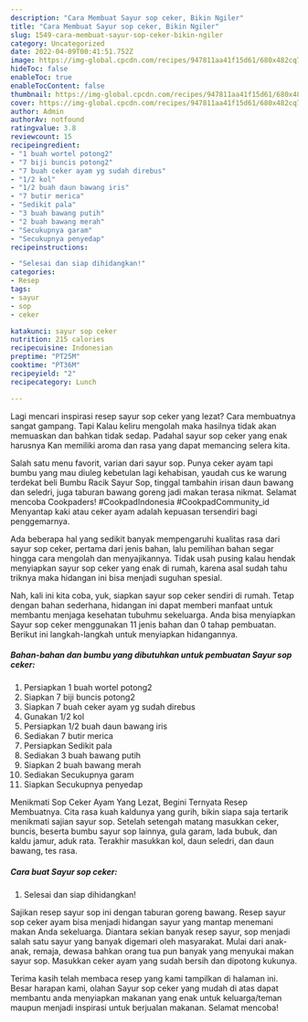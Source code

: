 ```yaml
---
description: "Cara Membuat Sayur sop ceker, Bikin Ngiler"
title: "Cara Membuat Sayur sop ceker, Bikin Ngiler"
slug: 1549-cara-membuat-sayur-sop-ceker-bikin-ngiler
category: Uncategorized
date: 2022-04-09T00:41:51.752Z
image: https://img-global.cpcdn.com/recipes/947811aa41f15d61/680x482cq70/sayur-sop-ceker-foto-resep-utama.jpg
hideToc: false
enableToc: true
enableTocContent: false
thumbnail: https://img-global.cpcdn.com/recipes/947811aa41f15d61/680x482cq70/sayur-sop-ceker-foto-resep-utama.jpg
cover: https://img-global.cpcdn.com/recipes/947811aa41f15d61/680x482cq70/sayur-sop-ceker-foto-resep-utama.jpg
author: Admin
authorAv: notfound
ratingvalue: 3.8
reviewcount: 15
recipeingredient:
- "1 buah wortel potong2"
- "7 biji buncis potong2"
- "7 buah ceker ayam yg sudah direbus"
- "1/2 kol"
- "1/2 buah daun bawang iris"
- "7 butir merica"
- "Sedikit pala"
- "3 buah bawang putih"
- "2 buah bawang merah"
- "Secukupnya garam"
- "Secukupnya penyedap"
recipeinstructions:

- "Selesai dan siap dihidangkan!"
categories:
- Resep
tags:
- sayur
- sop
- ceker

katakunci: sayur sop ceker 
nutrition: 215 calories
recipecuisine: Indonesian
preptime: "PT25M"
cooktime: "PT36M"
recipeyield: "2"
recipecategory: Lunch

---
```



Lagi mencari inspirasi resep sayur sop ceker yang lezat? Cara membuatnya sangat gampang. Tapi Kalau keliru mengolah maka hasilnya tidak akan memuaskan dan bahkan tidak sedap. Padahal sayur sop ceker yang enak harusnya Kan memiliki aroma dan rasa yang dapat memancing selera kita.


Salah satu menu favorit, varian dari sayur sop. Punya ceker ayam tapi bumbu yang mau diuleg kebetulan lagi kehabisan, yaudah cus ke warung terdekat beli Bumbu Racik Sayur Sop, tinggal tambahin irisan daun bawang dan seledri, juga taburan bawang goreng jadi makan terasa nikmat. Selamat mencoba Cookpaders! #CookpadIndonesia #CookpadCommunity_id Menyantap kaki atau ceker ayam adalah kepuasan tersendiri bagi penggemarnya.

Ada beberapa hal yang sedikit banyak mempengaruhi kualitas rasa dari sayur sop ceker, pertama dari jenis bahan, lalu pemilihan bahan segar hingga cara mengolah dan menyajikannya. Tidak usah pusing kalau hendak menyiapkan sayur sop ceker yang enak di rumah, karena asal sudah tahu triknya maka hidangan ini bisa menjadi suguhan spesial.


Nah, kali ini kita coba, yuk, siapkan sayur sop ceker sendiri di rumah. Tetap dengan bahan sederhana, hidangan ini dapat memberi manfaat untuk membantu menjaga kesehatan tubuhmu sekeluarga. Anda bisa menyiapkan Sayur sop ceker menggunakan 11 jenis bahan dan 0 tahap pembuatan. Berikut ini langkah-langkah untuk menyiapkan hidangannya.

<!--inarticleads1-->

##### Bahan-bahan dan bumbu yang dibutuhkan untuk pembuatan Sayur sop ceker:

1. Persiapkan 1 buah wortel potong2
1. Siapkan 7 biji buncis potong2
1. Siapkan 7 buah ceker ayam yg sudah direbus
1. Gunakan 1/2 kol
1. Persiapkan 1/2 buah daun bawang iris
1. Sediakan 7 butir merica
1. Persiapkan Sedikit pala
1. Sediakan 3 buah bawang putih
1. Siapkan 2 buah bawang merah
1. Sediakan Secukupnya garam
1. Siapkan Secukupnya penyedap


Menikmati Sop Ceker Ayam Yang Lezat, Begini Ternyata Resep Membuatnya. Cita rasa kuah kaldunya yang gurih, bikin siapa saja tertarik menikmati sajian sayur sop. Setelah setengah matang masukkan ceker, buncis, beserta bumbu sayur sop lainnya, gula garam, lada bubuk, dan kaldu jamur, aduk rata. Terakhir masukkan kol, daun seledri, dan daun bawang, tes rasa. 

<!--inarticleads2-->

##### Cara buat Sayur sop ceker:


1. Selesai dan siap dihidangkan!

Sajikan resep sayur sop ini dengan taburan goreng bawang. Resep sayur sop ceker ayam bisa menjadi hidangan sayur yang mantap menemani makan Anda sekeluarga. Diantara sekian banyak resep sayur, sop menjadi salah satu sayur yang banyak digemari oleh masyarakat. Mulai dari anak-anak, remaja, dewasa bahkan orang tua pun banyak yang menyukai makan sayur sop. Masukkan ceker ayam yang sudah bersih dan dipotong kukunya. 

Terima kasih telah membaca resep yang kami tampilkan di halaman ini. Besar harapan kami, olahan Sayur sop ceker yang mudah di atas dapat membantu anda menyiapkan makanan yang enak untuk keluarga/teman maupun menjadi inspirasi untuk berjualan makanan. Selamat mencoba!
